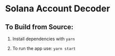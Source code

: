 # Solana Account Decoder

## To Build from Source:

1. Install dependencies with
   `yarn`

2. To run the app use:
   `yarn start`

